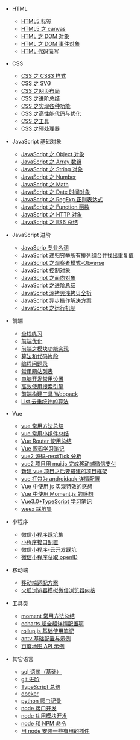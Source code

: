 - HTML

  - [HTML5 标签](/docs/html/HTML5标签.md)
  - [HTML5 之 canvas](/docs/html/HTML5之canvas.md)
  - [HTML 之 DOM 对象](/docs/html/HTML之DOM对象.md)
  - [HTML 之 DOM 事件对象](/docs/html/HTML之DOM事件对象.md)
  - [HTML 代码简写](</docs/html/HTML代码简写：Emmet(ZenCoding)和Pug语法.md>)

- CSS

  - [CSS 之 CSS3 样式](/docs/css/CSS之CSS3样式.md)
  - [CSS 之 SVG](/docs/css/CSS之SVG.md)
  - [CSS 之网页布局](/docs/css/CSS之网页布局.md)
  - [CSS 之进阶总结](/docs/css/CSS之进阶总结.md)
  - [CSS 之实现各种功能](/docs/css/CSS之实现各种功能.md)
  - [CSS 之高性能代码与优化](/docs/css/CSS之高性能代码与优化.md)
  - [CSS 之工具](/docs/css/CSS之工具：PostCSS、CSS-in-JS、CSS-Moudles.md)
  - [CSS 之预处理器](</docs/css/CSS之预处理器：Scss(Sass)、Less、stylus.md>)

- JavaScript 基础对象

  - [JavaScript 之 Object 对象](/docs/JavaScript-Object/JavaScript之Object对象.md)
  - [JavaScript 之 Array 数组](/docs/JavaScript-Object/JavaScript之Array数组.md)
  - [JavaScript 之 String 对象](/docs/JavaScript-Object/JavaScript之String对象.md)
  - [JavaScript 之 Number](/docs/JavaScript-Object/JavaScript之Number.md)
  - [JavaScript 之 Math](/docs/JavaScript-Object/JavaScript之Math.md)
  - [JavaScript 之 Date 时间对象](/docs/JavaScript-Object/JavaScript之Date时间对象.md)
  - [JavaScript 之 RegExp 正则表达式](/docs/JavaScript-Object/JavaScript之RegExp正则表达式.md)
  - [JavaScript 之 Function 函数](/docs/JavaScript-Object/JavaScript之Function函数.md)
  - [JavaScript 之 HTTP 对象](/docs/JavaScript-Object/JavaScript之HTTP对象.md)
  - [JavaScript 之 ES6 总结](/docs/JavaScript-Object/JavaScript之ES6总结.md)

- JavaScript 进阶

  - [JavaScrip 专业名词](docs/JavaScript/JavaScrip专业名词.md)
  - [JavaScript 递归穷举所有排列组合并找出重复值](docs/JavaScript/JavaScript递归穷举所有排列组合并找出重复值.md)
  - [JavaScript 之观察者模式-Obverse](/docs/JavaScript/JavaScript之观察者模式-Obverse.md)
  - [JavaScript 控制对象](/docs/JavaScript/JavaScript控制对象.md)
  - [JavaScript 之面向对象](/docs/JavaScript/JavaScript之面向对象.md)
  - [JavaScript 之进阶总结](/docs/JavaScript/JavaScript之进阶总结.md)
  - [JavaScript 深拷贝浅拷贝全析](/docs/JavaScript/JavaScript深拷贝浅拷贝全析.md)
  - [JavaScript 异步操作解决方案](/docs/JavaScript/JavaScript异步操作解决方案.md)
  - [JavaScript 之运行机制](/docs/JavaScript/JavaScript之运行机制.md)

- 前端

  - [全栈练习](/docs/web/全栈练习.md)
  - [前端优化](/docs/web/前端优化方案.md)
  - [前端之模块功能实现](/docs/web/前端之模块功能实现.md)
  - [算法和代码片段](/docs/web/算法和代码片段.md)
  - [编程问题录](/docs/web/编程问题录.md)
  - [常用网站列表](/docs/web/常用网站列表.md)
  - [电脑开发常用设置](/docs/web/电脑开发常用设置.md)
  - [高效使用搜索引擎](/docs/web/高效使用搜索引擎.md)
  - [前端构建工具 Webpack](/docs/web/前端构建工具Webpack.md)
  - [List 去重统计的算法](/docs/web/List去重统计的算法.md)

- Vue

  - [vue 常用方法总结](/docs/vue/vue常用方法总结.md)
  - [vue 常用小组件总结](/docs/vue/vue常用小组件总结.md)
  - [Vue Router 使用总结](/docs/vue/Vue-Router-使用总结.md)
  - [Vue 源码学习笔记](/docs/vue/Vue源码学习笔记.md)
  - [vue2 源码-nextTick 分析](/docs/vue/vue2源码-nextTick分析：MutationObserver和MessageChannel.md)
  - [vue2 项目用 mui.js 完成移动端微信支付](/docs/vue/vue2项目用mui.js完成移动端微信支付.md)
  - [新建 vue 项目之后要搭建的项目框架](/docs/vue/新建vue项目之后要搭建的项目框架.md)
  - [vue 打包为 androidapk 详情配置](/docs/vue/vue打包为android-apk详情配置.md)
  - [Vue 中使用 js 实现特效的感想](/docs/vue/Vue中使用js实现特效的感想.md)
  - [Vue 中使用 Moment.js 的感想](/docs/vue/Vue中使用Moment.js的感想.md)
  - [Vue3.0+TypeScript 学习笔记](/docs/vue/Vue3.0+TypeScript学习笔记.md)
  - [weex 踩坑集](/docs/vue/weex踩坑集.md)

- 小程序

  - [微信小程序踩坑集](/docs/mp.weixin/微信小程序踩坑集.md)
  - [小程序接口配置](/docs/mp.weixin/小程序接口配置.md)
  - [微信小程序-云开发踩坑](/docs/mp.weixin/微信小程序-云开发踩坑.md)
  - [微信小程序获取 openID](/docs/mp.weixin/微信小程序获取openID（纯前端）.md)

- 移动端

  - [移动端适配方案](/docs/mobile/移动端适配方案.md)
  - [火狐浏览器模拟微信浏览器内核](/docs/mobile/火狐浏览器模拟微信浏览器内核.md)

- 工具类

  - [moment 常用方法总结](/docs/tool/moment常用方法总结.md)
  - [echarts 超全超详情配置项](/docs/tool/echarts超全超详情配置项.md)
  - [rollup.js 基础使用笔记](/docs/tool/rollup.js基础使用笔记.md)
  - [antv 基础配置与示例](/docs/tool/antv基础配置与示例.md)
  - [百度地图 API 示例](/docs/tool/百度地图API示例.md)

- 其它语言
  - [sql 语句（基础）](/docs/other-program/sql语句（基础）.md)
  - [git 进阶](/docs/other-program/git进阶.md)
  - [TypeScript 总结](/docs/other-program/TypeScript总结.md)
  - [docker](/docs/other-program/docker.md)
  - [python 爬虫记录](/docs/other-program/python爬虫记录.md)
  - [node 接口开发](/docs/other-program/node接口开发.md)
  - [node 功用模块开发](/docs/other-program/node功用模块开发.md)
  - [node 和 NPM 命令](/docs/other-program/node和NPM命令.md)
  - [用 node 安装一些有用的插件](/docs/other-program/用node安装一些有用的插件.md)
